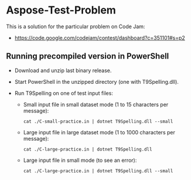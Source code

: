 # Aspose-Test-Problem

This is a solution for the particular problem on Code Jam:
- https://code.google.com/codejam/contest/dashboard?c=351101#s=p2

## Running precompiled version in PowerShell

- Download and unzip last binary release.

- Start PowerShell in the unzipped directory (one with T9Spelling.dll).

- Run T9Spelling on one of test input files:
  - Small input file in small dataset mode (1 to 15 characters per message):

    ```
    cat ./C-small-practice.in | dotnet T9Spelling.dll --small
    ```

  - Large input file in large dataset mode (1 to 1000 characters per message):
    ```
    cat ./C-large-practice.in | dotnet T9Spelling.dll
    ```

  - Large input file in small mode (to see an error):
    ```
    cat ./C-large-practice.in | dotnet T9Spelling.dll --small
    ```
